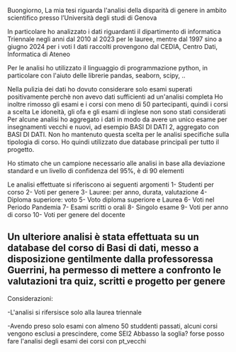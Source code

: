 Buongiorno, 
La mia tesi riguarda l'analisi della disparità di genere in ambito scientifico presso l’Università degli studi di Genova

In particolare ho analizzato i dati riguardanti il dipartimento di informatica Triennale negli anni dal 2010 al 2023 per le lauree, mentre dal 1997 sino a giugno 2024 per i voti
I dati raccolti provengono dal CEDIA, Centro Dati, Informatica di Ateneo

Per le analisi ho utilizzato il linguaggio di programmazione python, in particolare con l'aiuto delle librerie pandas, seaborn, scipy, ..

Nella pulizia dei dati ho dovuto considerare solo esami superati positivamente perchè non avevo dati sufficienti ad un'analisi completa
Ho inoltre rimosso gli esami e i corsi con meno di 50 partecipanti, quindi i corsi a scelta
Le idoneità, gli ofa e gli esami di inglese non sono stati considerati
Per alcune analisi ho aggregato i dati in modo da avere un unico esame per insegnamenti vecchi e nuovi, ad esempio BASI DI DATI 2, aggregato con BASI DI DATI. Non ho mantenuto questa scelta per le analisi specifiche sulla tipologia di corso. Ho quindi utilizzato due database principali per tutto il progetto.

Ho stimato che un campione necessario alle analisi in base alla deviazione standard e un livello di confidenza del 95%, è di 90 elementi

Le analisi effettuate si riferiscono ai seguenti argomenti
1- Studenti per corso
2- Voti per genere
3- Lauree: per anno, durata, valutazione
4- Diploma superiore: voto
5- Voto diploma superiore e Laurea
6- Voti nel Periodo Pandemia
7- Esami scritti o orali
8- Singolo esame
9- Voti per anno di corso
10- Voti per genere del docente

Un ulteriore analisi è stata effettuata su un database del corso di Basi di dati, messo a disposizione gentilmente dalla professoressa Guerrini, ha permesso di mettere a confronto le valutazioni tra quiz, scritti e progetto per genere
-----------------------------------------------------------
Considerazioni:

-L'analisi si rifersisce solo alla laurea triennale

-Avendo preso solo esami con almeno 50 studdenti passati, alcuni corsi vengono esclusi a prescindere, come SEI2
Abbasso la soglia? forse posso fare l'analisi degli esami dei corsi con pt_vecchi
